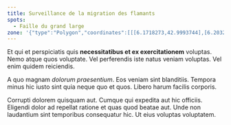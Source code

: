 ```yaml
---
title: Surveillance de la migration des flamants
spots:
  - Faille du grand large
zone: '{"type":"Polygon","coordinates":[[[6.1718273,42.9993744],[6.2032413,42.9871952],[6.2468433,43.0018853],[6.3085556,42.9669749],[6.2007523,42.9232461],[6.1114883,42.9624527],[6.1718273,42.9993744]]]}'
---
```

Et qui et perspiciatis quis **necessitatibus et ex exercitationem** voluptas. Nemo atque quos voluptate. Vel perferendis iste natus veniam voluptas. Vel enim quidem reiciendis.

A quo magnam *dolorum praesentium*. Eos veniam sint blanditiis. Tempora minus hic iusto sint quia neque quo et quos. Libero harum facilis corporis.

Corrupti dolorem quisquam aut. Cumque qui expedita aut hic officiis. Eligendi dolor ad repellat ratione et quas quod beatae aut. Unde non laudantium sint temporibus consequatur hic. Ut eius voluptas voluptatem.